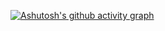 [![Ashutosh's github activity graph](https://github-readme-activity-graph.vercel.app/graph?username=FeliceRivarez)](https://github.com/ashutosh00710/github-readme-activity-graph)

<!---
FeliceRivarez/FeliceRivarez is a ✨ special ✨ repository because its `README.md` (this file) appears on your GitHub profile.
You can click the Preview link to take a look at your changes.
--->
